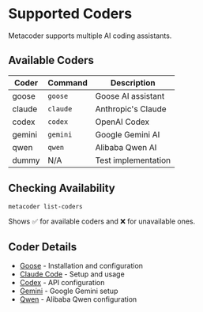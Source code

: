 # Supported Coders

Metacoder supports multiple AI coding assistants.

## Available Coders

| Coder | Command | Description |
|-------|---------|-------------|
| goose | `goose` | Goose AI assistant |
| claude | `claude` | Anthropic's Claude |
| codex | `codex` | OpenAI Codex |
| gemini | `gemini` | Google Gemini AI |
| qwen | `qwen` | Alibaba Qwen AI |
| dummy | N/A | Test implementation |

## Checking Availability

```bash
metacoder list-coders
```

Shows ✅ for available coders and ❌ for unavailable ones.

## Coder Details

- [Goose](goose.md) - Installation and configuration
- [Claude Code](claude-code.md) - Setup and usage
- [Codex](codex.md) - API configuration
- [Gemini](gemini.md) - Google Gemini setup
- [Qwen](qwen.md) - Alibaba Qwen configuration